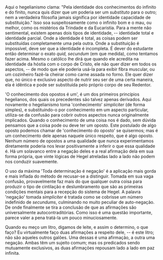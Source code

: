 Aqui o hegelianismo clama: "Pela identidade dos conhecimentos do infinito e do finito, nunca quis dizer que um poderia ser um _substituto_ para o outro; nem a verdadeira filosofia jamais significa por identidade capacidade de substituição." Isso soa suspeitosamente como o infinito bom e o mau, ou melhor, como os mistérios da Trindade e da Eucaristia. Para a mente não sentimental, existem apenas dois tipos de identidade, -- identidade total e identidade parcial. Onde a identidade é total, as coisas podem ser substituídas completamente uma pela outra. Onde a substituição é impossível, deve ser que a identidade é incompleta. É dever do estudante então determinar o exato _quid, secundum_ (em que medida), como tentamos fazer acima. Mesmo o católico lhe dirá que quando ele acredita na identidade da hóstia com o corpo de Cristo, ele não quer dizer em todos os aspectos, -- de modo que ele poderia usá-la para exibir fibra muscular, ou um cozinheiro fazê-la cheirar como carne assada no forno. Ele quer dizer que, no único e exclusivo aspecto de nutrir seu ser de uma certa maneira, ela é idêntica e pode ser substituída pelo próprio corpo de seu Redentor.

'O conhecimento dos opostos é um', é um dos primeiros princípios hegelianos, dos quais os precedentes são talvez apenas derivados. Aqui novamente o hegelianismo toma 'conhecimento' _simpliciter_ (de forma simples), e substituindo-o por conhecimento em um aspecto particular, utiliza-se da confusão para cobrir outros aspectos nunca originalmente implicados. Quando o conhecimento de uma coisa nos é dado, sem dúvida pensamos que a coisa pode ou deve ter um oposto. Este postulado de algo oposto podemos chamar de 'conhecimento do oposto' se quisermos; mas é um conhecimento dele apenas naquele único respeito, que é algo oposto. Nenhum número de opostos a uma qualidade que nunca experimentamos diretamente poderia nos levar positivamente a inferir o que essa qualidade é. Há um solavanco entre a negação deles e a real afirmação dela em sua forma própria, que vinte lógicas de Hegel atreladas lado a lado não podem nos conduzir suavemente.

O uso da máxima 'Toda determinação é negação' é a aplicação mais gorda e mais inflada do método de recusar-se a distinguir. Tomada em sua vaga confusão, provavelmente faz mais do que qualquer outra coisa para produzir o tipo de cintilação e deslumbramento que são as primeiras condições mentais para a recepção do sistema de Hegel. A palavra 'negação' tomada _simpliciter_ é tratada como se cobrisse um número indefinido de _secundums_, culminando no muito peculiar de auto-negação. De onde finalmente se tira a conclusão de que as afirmações são universalmente autocontraditórias. Como isso é uma questão importante, parece valer a pena tratá-la um pouco minuciosamente.

Quando eu meço um litro, digamos de leite, e assim o determino, o que faço? Eu virtualmente faço duas afirmações a respeito dele, -- é este litro; não são aqueles outros galões. Uma dessas é uma afirmação, a outra uma negação. Ambas têm um sujeito comum; mas os predicados sendo mutuamente exclusivos, as duas afirmações repousam lado a lado em paz infinita.